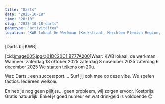 ```yaml
---
title: "Darts"
date: "2025-10-18"
time: "20:10"
slug: "2025-10-18-darts"
pagetype: "activiteiten"
location: "KWB lokaal-De Werkman (Kerkstraat, Merchtem Flemish Region, Belgium)"
---
```





[Darts bij KWB]

[cid:image005.jpg@01DC20C1.B777A200]Waar:
KWB lokaal, de werkman
Wanneer:
zaterdag 18 oktober 2025
zaterdag 8 november 2025
zaterdag 6 december 2025
We starten telkens om 20u.

Wat:
Darts.. een successport…. Surf jij ook mee op deze vibe.
We spelen tactics.
Iedereen welkom.

En heb je nog geen pijltjes… geen probleem, wij zorgen ervoor.
Kostprijs:
Gratis natuurlijk. Enkel je goed humeur en wat drinkgeld is voldoende 😊


